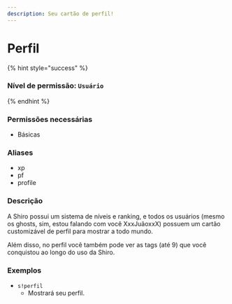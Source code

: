 ```yaml
---
description: Seu cartão de perfil!
---
```


# Perfil

{% hint style="success" %}
### Nível de permissão: `Usuário`
{% endhint %}

### Permissões necessárias

* Básicas

### Aliases

* xp
* pf
* profile

### Descrição

A Shiro possui um sistema de níveis e ranking, e todos os usuários \(mesmo os ghosts, sim, estou falando com você XxxJuãoxxX\) possuem um cartão customizável de perfil para mostrar a todo mundo.

Além disso, no perfil você também pode ver as tags \(até 9\) que você conquistou ao longo do uso da Shiro.

### Exemplos

* `s!perfil`
  * Mostrará seu perfil.

